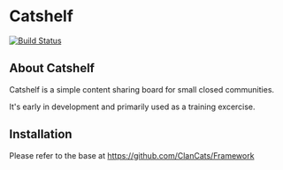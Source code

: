 Catshelf
======================

[![Build Status](https://travis-ci.org/devimplode/catshelf.svg?branch=master)](https://travis-ci.org/devimplode/catshelf)


## About Catshelf

Catshelf is a simple content sharing board for small closed communities.

It's early in development and primarily used as a training excercise.

## Installation

Please refer to the base at https://github.com/ClanCats/Framework
